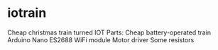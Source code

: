 # iotrain
Cheap christmas train turned IOT
Parts:
Cheap battery-operated train
Arduino Nano
ES2688 WiFi module
Motor driver
Some resistors
